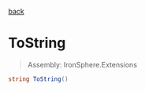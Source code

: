 ﻿

[back](/IronSphere.Extensions/types/CollectionExtension)

# ToString

> Assembly: IronSphere.Extensions

```csharp
string ToString()
```



 